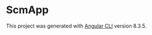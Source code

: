 # ScmApp

This project was generated with [Angular CLI](https://github.com/angular/angular-cli) version 8.3.5.
